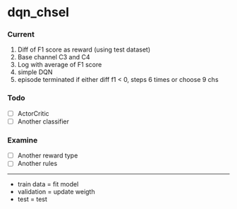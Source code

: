 # dqn_chsel

### Current
1. Diff of F1 score as reward (using test dataset)
2. Base channel C3 and C4
3. Log with average of F1 score
4. simple DQN
5. episode terminated if either diff f1 < 0, steps 6 times or choose 9 chs

### Todo
- [ ] ActorCritic
- [ ] Another classifier

### Examine
- [ ] Another reward type
- [ ] Another rules
---
- train data = fit model
- validation = update weigth
- test = test

